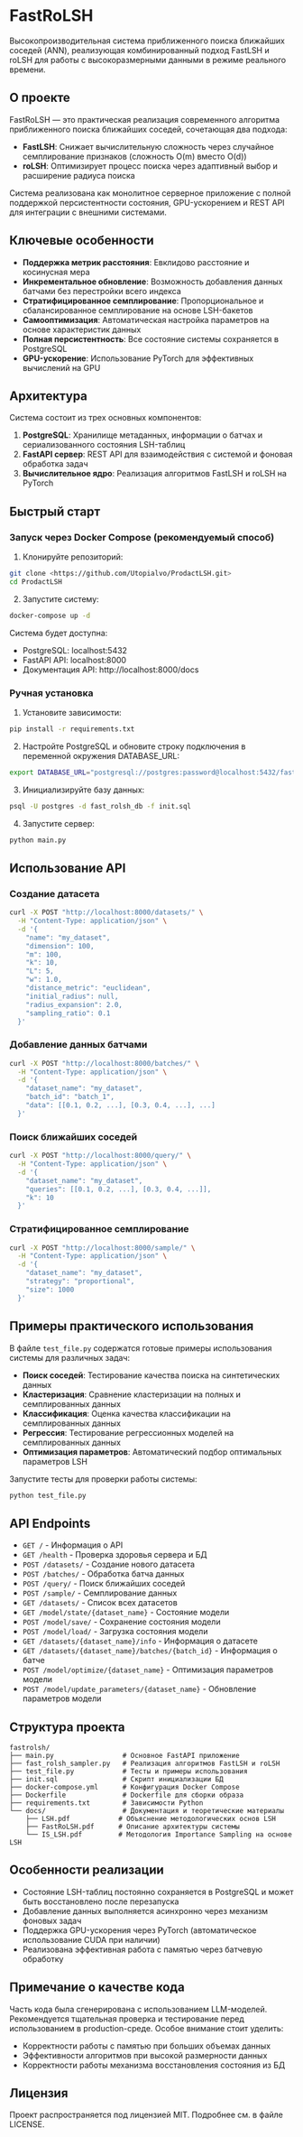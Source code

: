 # FastRoLSH

Высокопроизводительная система приближенного поиска ближайших соседей (ANN), реализующая комбинированный подход FastLSH и roLSH для работы с высокоразмерными данными в режиме реального времени.

## О проекте

FastRoLSH — это практическая реализация современного алгоритма приближенного поиска ближайших соседей, сочетающая два подхода:
- **FastLSH**: Снижает вычислительную сложность через случайное семплирование признаков (сложность O(m) вместо O(d))
- **roLSH**: Оптимизирует процесс поиска через адаптивный выбор и расширение радиуса поиска

Система реализована как монолитное серверное приложение с полной поддержкой персистентности состояния, GPU-ускорением и REST API для интеграции с внешними системами.

## Ключевые особенности

- **Поддержка метрик расстояния**: Евклидово расстояние и косинусная мера
- **Инкрементальное обновление**: Возможность добавления данных батчами без перестройки всего индекса
- **Стратифицированное семплирование**: Пропорциональное и сбалансированное семплирование на основе LSH-бакетов
- **Самооптимизация**: Автоматическая настройка параметров на основе характеристик данных
- **Полная персистентность**: Все состояние системы сохраняется в PostgreSQL
- **GPU-ускорение**: Использование PyTorch для эффективных вычислений на GPU

## Архитектура

Система состоит из трех основных компонентов:
1. **PostgreSQL**: Хранилище метаданных, информации о батчах и сериализованного состояния LSH-таблиц
2. **FastAPI сервер**: REST API для взаимодействия с системой и фоновая обработка задач
3. **Вычислительное ядро**: Реализация алгоритмов FastLSH и roLSH на PyTorch

## Быстрый старт

### Запуск через Docker Compose (рекомендуемый способ)

1. Клонируйте репозиторий:
```bash
git clone <https://github.com/Utopialvo/ProdactLSH.git>
cd ProdactLSH
```

2. Запустите систему:
```bash
docker-compose up -d
```

Система будет доступна:
- PostgreSQL: localhost:5432
- FastAPI API: localhost:8000
- Документация API: http://localhost:8000/docs

### Ручная установка

1. Установите зависимости:
```bash
pip install -r requirements.txt
```

2. Настройте PostgreSQL и обновите строку подключения в переменной окружения DATABASE_URL:
```bash
export DATABASE_URL="postgresql://postgres:password@localhost:5432/fast_rolsh_db"
```

3. Инициализируйте базу данных:
```bash
psql -U postgres -d fast_rolsh_db -f init.sql
```

4. Запустите сервер:
```bash
python main.py
```

## Использование API

### Создание датасета

```bash
curl -X POST "http://localhost:8000/datasets/" \
  -H "Content-Type: application/json" \
  -d '{
    "name": "my_dataset",
    "dimension": 100,
    "m": 100,
    "k": 10,
    "L": 5,
    "w": 1.0,
    "distance_metric": "euclidean",
    "initial_radius": null,
    "radius_expansion": 2.0,
    "sampling_ratio": 0.1
  }'
```

### Добавление данных батчами

```bash
curl -X POST "http://localhost:8000/batches/" \
  -H "Content-Type: application/json" \
  -d '{
    "dataset_name": "my_dataset",
    "batch_id": "batch_1",
    "data": [[0.1, 0.2, ...], [0.3, 0.4, ...], ...]
  }'
```

### Поиск ближайших соседей

```bash
curl -X POST "http://localhost:8000/query/" \
  -H "Content-Type: application/json" \
  -d '{
    "dataset_name": "my_dataset",
    "queries": [[0.1, 0.2, ...], [0.3, 0.4, ...]],
    "k": 10
  }'
```

### Стратифицированное семплирование

```bash
curl -X POST "http://localhost:8000/sample/" \
  -H "Content-Type: application/json" \
  -d '{
    "dataset_name": "my_dataset",
    "strategy": "proportional",
    "size": 1000
  }'
```

## Примеры практического использования

В файле `test_file.py` содержатся готовые примеры использования системы для различных задач:

- **Поиск соседей**: Тестирование качества поиска на синтетических данных
- **Кластеризация**: Сравнение кластеризации на полных и семплированных данных
- **Классификация**: Оценка качества классификации на семплированных данных
- **Регрессия**: Тестирование регрессионных моделей на семплированных данных
- **Оптимизация параметров**: Автоматический подбор оптимальных параметров LSH

Запустите тесты для проверки работы системы:
```bash
python test_file.py
```

## API Endpoints

- `GET /` - Информация о API
- `GET /health` - Проверка здоровья сервера и БД
- `POST /datasets/` - Создание нового датасета
- `POST /batches/` - Обработка батча данных
- `POST /query/` - Поиск ближайших соседей
- `POST /sample/` - Семплирование данных
- `GET /datasets/` - Список всех датасетов
- `GET /model/state/{dataset_name}` - Состояние модели
- `POST /model/save/` - Сохранение состояния модели
- `POST /model/load/` - Загрузка состояния модели
- `GET /datasets/{dataset_name}/info` - Информация о датасете
- `GET /datasets/{dataset_name}/batches/{batch_id}` - Информация о батче
- `POST /model/optimize/{dataset_name}` - Оптимизация параметров модели
- `POST /model/update_parameters/{dataset_name}` - Обновление параметров модели

## Структура проекта

```
fastrolsh/
├── main.py                 # Основное FastAPI приложение
├── fast_rolsh_sampler.py   # Реализация алгоритмов FastLSH и roLSH
├── test_file.py            # Тесты и примеры использования
├── init.sql                # Скрипт инициализации БД
├── docker-compose.yml      # Конфигурация Docker Compose
├── Dockerfile              # Dockerfile для сборки образа
├── requirements.txt        # Зависимости Python
└── docs/                   # Документация и теоретические материалы
    ├── LSH.pdf            # Объяснение методологических основ LSH
    ├── FastRoLSH.pdf      # Описание архитектуры системы
    └── IS_LSH.pdf         # Методология Importance Sampling на основе LSH
```

## Особенности реализации

- Состояние LSH-таблиц постоянно сохраняется в PostgreSQL и может быть восстановлено после перезапуска
- Добавление данных выполняется асинхронно через механизм фоновых задач
- Поддержка GPU-ускорения через PyTorch (автоматическое использование CUDA при наличии)
- Реализована эффективная работа с памятью через батчевую обработку

## Примечание о качестве кода

Часть кода была сгенерирована с использованием LLM-моделей. Рекомендуется тщательная проверка и тестирование перед использованием в production-среде. Особое внимание стоит уделить:
- Корректности работы с памятью при больших объемах данных
- Эффективности алгоритмов при высокой размерности данных
- Корректности работы механизма восстановления состояния из БД

## Лицензия

Проект распространяется под лицензией MIT. Подробнее см. в файле LICENSE.